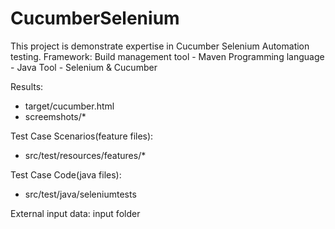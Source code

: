 # CucumberSelenium
This project is demonstrate expertise in Cucumber Selenium Automation testing.
Framework:
Build management tool - Maven
Programming language - Java
Tool - Selenium & Cucumber

Results:
- target/cucumber.html
- screemshots/*

Test Case Scenarios(feature files):
- src/test/resources/features/*

Test Case Code(java files):
- src/test/java/seleniumtests

External input data:
input folder
